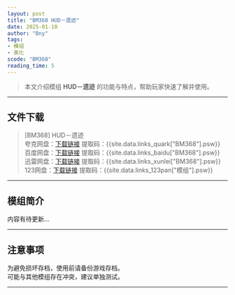 ```yaml
---
layout: post
title: "BM368 HUD－遗迹"
date: 2025-01-10
author: "Bny"
tags: 
- 模组
- 美化
scode: "BM368"
reading_time: 5
---
```


> 本文介绍模组 **HUD－遗迹** 的功能与特点，帮助玩家快速了解并使用。

---

## 文件下载

> [BM368] HUD－遗迹  
夸克网盘：[下载链接]({{site.data.links_quark["BM368"].url}}) 提取码：{{site.data.links_quark["BM368"].psw}}  
百度网盘：[下载链接]({{site.data.links_baidu["BM368"].url}}) 提取码：{{site.data.links_baidu["BM368"].psw}}  
迅雷网盘：[下载链接]({{site.data.links_xunlei["BM368"].url}}) 提取码：{{site.data.links_xunlei["BM368"].psw}}  
123网盘：[下载链接]({{site.data.links_123pan["模组"].url}}) 提取码：{{site.data.links_123pan["模组"].psw}}  

---

## 模组简介

>  
内容有待更新...  

---

## 注意事项

>  
为避免损坏存档，使用前请备份游戏存档。  
可能与其他模组存在冲突，建议单独测试。  

---

